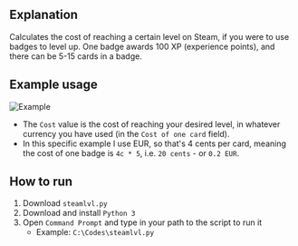 ## Explanation
Calculates the cost of reaching a certain level on Steam, if you were to use badges to level up. One badge awards 100 XP (experience points), and there can be 5-15 cards in a badge.

## Example usage
![Example](https://i.imgur.com/IqUC4hn.png "Example")
* The `Cost` value is the cost of reaching your desired level, in whatever currency you have used (in the `Cost of one card` field).
* In this specific example I use EUR, so that's 4 cents per card, meaning the cost of one badge is `4c * 5`, i.e. `20 cents` - or `0.2 EUR`.

## How to run
1. Download ```steamlvl.py```
2. Download and install ```Python 3```
3. Open ```Command Prompt``` and type in your path to the script to run it
   - Example: ```C:\Codes\steamlvl.py```
